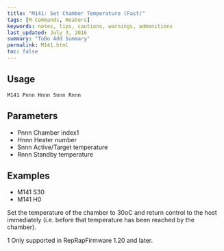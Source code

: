 ```yaml
---
title: "M141: Set Chamber Temperature (Fast)" 
tags: [M-Commands, Heaters]
keywords: notes, tips, cautions, warnings, admonitions
last_updated: July 3, 2016
summary: "ToDo Add Summary"
permalink: M141.html
toc: false
---
```



## Usage ##
```
M141 Pnnn Hnnn Snnn Rnnn
```

## Parameters ##

+ Pnnn Chamber index1
+ Hnnn Heater number
+ Snnn Active/Target temperature
+ Rnnn Standby temperature

## Examples ##

+ M141 S30
+ M141 H0

Set the temperature of the chamber to 30oC and return control to the host immediately (i.e. before that temperature has been reached by the chamber).

1 Only supported in RepRapFirmware 1.20 and later.
